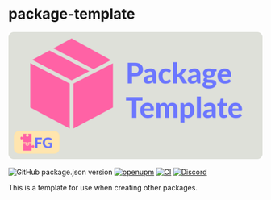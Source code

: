 # package-template

![Project logo; A pink package on a grey background, next to the text "Package Template" in purple](./Documentation~/header.png)

![GitHub package.json version](https://img.shields.io/github/package-json/v/faster-games/package-template)
[![openupm](https://img.shields.io/npm/v/com.faster-games.package-template?label=openupm&registry_uri=https://package.openupm.com)](https://openupm.com/packages/com.faster-games.package-template/)
[![CI](https://github.com/faster-games/package-template/actions/workflows/main.yml/badge.svg)](https://github.com/faster-games/package-template/actions/workflows/main.yml)
[![Discord](https://img.shields.io/discord/862006447919726604)](https://discord.gg/QfQE6rWQqq)

This is a template for use when creating other packages.
